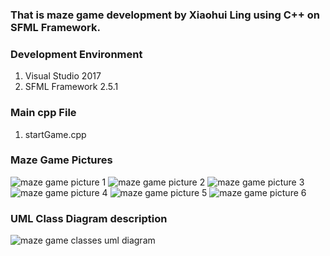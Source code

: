 ### That is maze game development by Xiaohui Ling using C++ on SFML Framework.

### Development Environment
1. Visual Studio 2017
2. SFML Framework 2.5.1

### Main cpp File
1. startGame.cpp

### Maze Game Pictures
![maze game picture 1](http://www.didadadi.com/static/images/pic1.png)
![maze game picture 2](http://www.didadadi.com/static/images/pic2.png)
![maze game picture 3](http://www.didadadi.com/static/images/pic3.png)
![maze game picture 4](http://www.didadadi.com/static/images/pic4.png)
![maze game picture 5](http://www.didadadi.com/static/images/pic5.png)
![maze game picture 6](http://www.didadadi.com/static/images/pic6.png)

### UML Class Diagram description
![maze game classes uml diagram](http://www.didadadi.com/static/images/mazegameclassdia.png)
